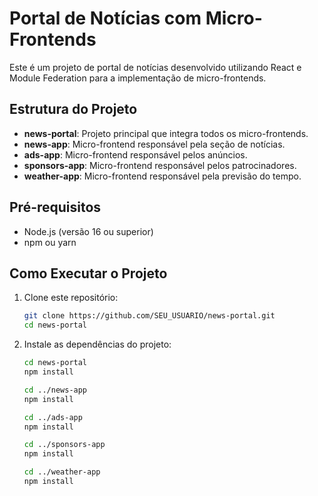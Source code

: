 # Portal de Notícias com Micro-Frontends

Este é um projeto de portal de notícias desenvolvido utilizando React e Module Federation para a implementação de micro-frontends.

## Estrutura do Projeto

- **news-portal**: Projeto principal que integra todos os micro-frontends.
- **news-app**: Micro-frontend responsável pela seção de notícias.
- **ads-app**: Micro-frontend responsável pelos anúncios.
- **sponsors-app**: Micro-frontend responsável pelos patrocinadores.
- **weather-app**: Micro-frontend responsável pela previsão do tempo.

## Pré-requisitos

- Node.js (versão 16 ou superior)
- npm ou yarn

## Como Executar o Projeto

1. Clone este repositório:
   ```bash
   git clone https://github.com/SEU_USUARIO/news-portal.git
   cd news-portal

2. Instale as dependências do projeto:
   ```bash
   cd news-portal
   npm install
   
   cd ../news-app
   npm install
   
   cd ../ads-app
   npm install
   
   cd ../sponsors-app
   npm install
   
   cd ../weather-app
   npm install

